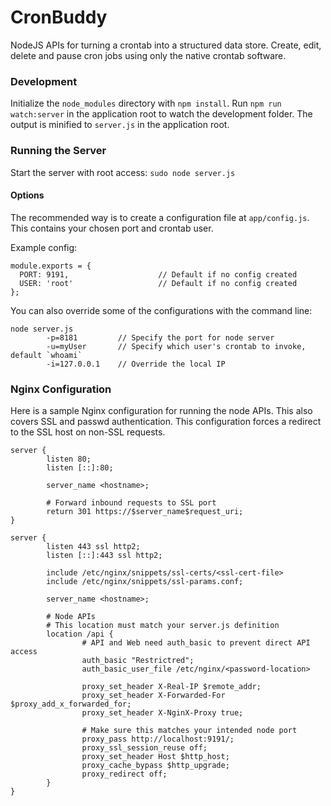 # CronBuddy
NodeJS APIs for turning a crontab into a structured data store. Create, edit, delete and pause cron jobs using only the native crontab software.

### Development
Initialize the `node_modules` directory with `npm install`.
Run `npm run watch:server` in the application root to watch the development folder. The output is minified to `server.js` in the application root.

### Running the Server
Start the server with root access:
`sudo node server.js`

#### Options
The recommended way is to create a configuration file at `app/config.js`. This contains your chosen port and crontab user.

Example config:
```
module.exports = {
  PORT: 9191,                    // Default if no config created
  USER: 'root'                   // Default if no config created
};
```

You can also override some of the configurations with the command line:
```
node server.js 
        -p=8181         // Specify the port for node server
        -u=myUser       // Specify which user's crontab to invoke, default `whoami`
        -i=127.0.0.1    // Override the local IP
```

### Nginx Configuration
Here is a sample Nginx configuration for running the node APIs. This also covers SSL and passwd authentication. This configuration forces a redirect to the SSL host on non-SSL requests.

```
server {
        listen 80;
        listen [::]:80;

        server_name <hostname>;

        # Forward inbound requests to SSL port
        return 301 https://$server_name$request_uri;
}

server {
        listen 443 ssl http2;
        listen [::]:443 ssl http2;

        include /etc/nginx/snippets/ssl-certs/<ssl-cert-file>
        include /etc/nginx/snippets/ssl-params.conf;

        server_name <hostname>;

        # Node APIs
        # This location must match your server.js definition
        location /api {
                # API and Web need auth_basic to prevent direct API access
                auth_basic "Restrictred";
                auth_basic_user_file /etc/nginx/<password-location>

                proxy_set_header X-Real-IP $remote_addr;
                proxy_set_header X-Forwarded-For $proxy_add_x_forwarded_for;
                proxy_set_header X-NginX-Proxy true;

                # Make sure this matches your intended node port
                proxy_pass http://localhost:9191/;
                proxy_ssl_session_reuse off;
                proxy_set_header Host $http_host;
                proxy_cache_bypass $http_upgrade;
                proxy_redirect off;
        }
}
```
